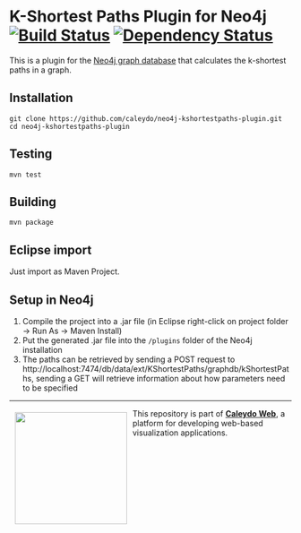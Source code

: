 K-Shortest Paths Plugin for Neo4j [![Build Status][travis-image]][travis-url] [![Dependency Status][daviddm-image]][daviddm-url]
=================================
This is a plugin for the [Neo4j graph database](http://neo4j.com/) that calculates the k-shortest paths in a graph.

Installation
------------

```
git clone https://github.com/caleydo/neo4j-kshortestpaths-plugin.git
cd neo4j-kshortestpaths-plugin
```

Testing
-------

```
mvn test
```

Building
--------

```
mvn package
```

Eclipse import
--------------
Just import as Maven Project.

Setup in Neo4j
--------------
 1. Compile the project into a .jar file (in Eclipse right-click on project folder -> Run As -> Maven Install)
 2. Put the generated .jar file into the `/plugins` folder of the Neo4j installation
 3. The paths can be retrieved by sending a POST request to http://localhost:7474/db/data/ext/KShortestPaths/graphdb/kShortestPaths, sending a GET will retrieve information about how parameters need to be specified
 

***

<a href="https://caleydo.org"><img src="http://caleydo.org/assets/images/logos/caleydo.svg" align="left" width="200px" hspace="10" vspace="6"></a>
This repository is part of **[Caleydo Web](http://caleydo.org/)**, a platform for developing web-based visualization applications. 


[travis-image]: https://travis-ci.org/caleydo/clue_dummy.svg?branch=master
[travis-url]: https://travis-ci.org/caleydo/clue_dummy
[daviddm-image]: https://david-dm.org/caleydo/clue_dummy/status.svg
[daviddm-url]: https://david-dm.org/caleydo/clue_dummy
